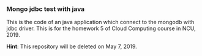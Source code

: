 ### Mongo jdbc test with java

This is the code of an java application which connect to the mongodb with jdbc driver. This is for the homework 5 of Cloud Computing course in NCU, 2019.

**Hint**: This repository will be deleted on May 7, 2019.